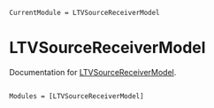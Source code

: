 ```@meta
CurrentModule = LTVSourceReceiverModel
```

# LTVSourceReceiverModel

Documentation for [LTVSourceReceiverModel](https://github.com/mantodas/LTVSourceReceiverModel.jl).

```@index
```

```@autodocs
Modules = [LTVSourceReceiverModel]
```
